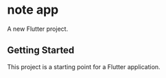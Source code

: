 # note app

A new Flutter project.

## Getting Started

This project is a starting point for a Flutter application.